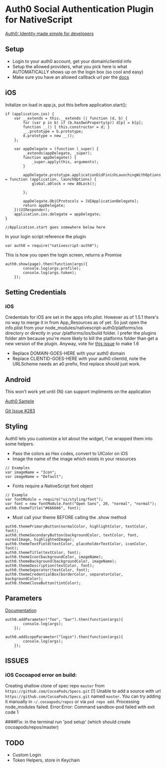# Auth0 Social Authentication Plugin for NativeScript

[Auth0: Identity made simple for developers](https://auth0.com)

## Setup
- Login to your auth0 account, get your domain\clientid info
- Setup the allowed providers, what you pick here is what AUTOMATICALLY shows up on the login box (so cool and easy)
- Make sure you have an allowed callback url per the [docs](https://auth0.com/docs/quickstart/native-mobile/ios-objc/aspnet-webapi#before-starting)

## iOS
Initalize on load in app.js, put this before application.start();
```
if (application.ios) {
    var __extends = this.__extends || function (d, b) {
        for (var p in b) if (b.hasOwnProperty(p)) d[p] = b[p];
        function __() { this.constructor = d; }
        __.prototype = b.prototype;
        d.prototype = new __();
    };
    
    var appDelegate = (function (_super) {
        __extends(appDelegate, _super);
        function appDelegate() {
            _super.apply(this, arguments);
        }
        
        appDelegate.prototype.applicationDidFinishLaunchingWithOptions = function (application, launchOptions) {
            global.a0lock = new A0Lock();
            
        };
        
        appDelegate.ObjCProtocols = [UIApplicationDelegate];
        return appDelegate;
    })(UIResponder);
    application.ios.delegate = appDelegate;
}

//Application.start goes somewhere below here
```

In your login script reference the plugin
```
var auth0 = require("nativescript-auth0");
```

This is how you open the login screen, returns a Promise
```
auth0.show(page).then(function(args){
		console.log(args.profile);
		console.log(args.token);
	});
```
## Setting Credentials
### iOS
Credentials for iOS are set in the apps info.plist.  However as of 1.5.1 there's no way to merge it in from App_Resources as of yet.  So just open the info.plist from your node_modules/nativescript-auth0/platforms/ios directory or directly in your /platforms/ios/build folder.  I prefer the plugins folder atm because you're more likely to kill the platforms folder than get a new version of the plugin.  Anyway, vote for [this issue](https://github.com/NativeScript/nativescript-cli/issues/1089) to make 1.6

- Replace DOMAIN-GOES-HERE with your auth0 domain
- Replace CLIENTID-GOES-HERE with your auth0 clientId, note the URLScheme needs an a0 prefix, find replace should just work.

## Android

This won't work yet until {N} can support impliments on the application

[Auth0 Sample](https://auth0.com/docs/quickstart/native-mobile/android/aspnet-webapi#3-initialize-lock)

[Git Issue #283](https://github.com/NativeScript/android-runtime/issues/283)

## Styling

Auth0 lets you customize a lot about the widget, I've wrapped them into some helpers.  
* Pass the colors as Hex codes, convert to UIColor on iOS
* Image the name of the image which exists in your resources
```
// Examples
var imageName = "Icon";
var imageName = "Default";
```
* Fonts require a NativeScript font object
```
// Example
var fontModule = require("ui/styling/font");
var font = new fontModule.Font("Open Sans", 20, "normal", "normal");
auth0.themeTitle("#666666", font);
```
* Must call your theme BEFORE calling the .show method

```
auth0.themePrimaryButton(normalColor, highlightColor, textColor, font);
auth0.themeSecondaryButton(backgroundColor, textColor, font, normalImage, highlightedImage);
auth0.themeTextField(textColor, placeholderTextColor, iconColor, font);
auth0.themeTitle(textColor, font);
auth0.themeIcon(backgroundColor, imageName);
auth0.themeBackground(backgroundColor, imageName);
auth0.themeDescription(textColor, font);
auth0.themeSeperator(textColor, font);
auth0.themeCredentialBox(borderColor, separatorColor, backgroundColor);
auth0.themeCloseButton(tintColor);
```

## Parameters
[Documentation](https://auth0.com/docs/libraries/lock-ios/sending-authentication-parameters)
```
auth0.addParameter("foo", "bar").then(function(args){
        console.log(args);    
    });
```

```
auth0.addScopeParameter("login").then(function(args){
        console.log(args);    
    });
```

## ISSUES
### iOS Cocoapod error on build: 
Creating shallow clone of spec repo `master` from `https://github.com/CocoaPods/Specs.git`
[!] Unable to add a source with url `https://github.com/CocoaPods/Specs.git` named `master`.
You can try adding it manually in `~/.cocoapods/repos` or via `pod repo add`.
Processing node_modules failed. Error:Error: Command sandbox-pod failed with exit code 1

####Fix:
in the terminal run 'pod setup'
(which should create cocoapods/repos/master)

## TODO
* Custom Login
* Token Helpers, store in Keychain
